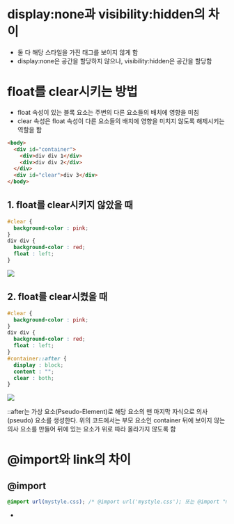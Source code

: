 # display:none과 visibility:hidden의 차이
* 둘 다 해당 스타일을 가진 태그를 보이지 않게 함
* display:none은 공간을 할당하지 않으나, visibility:hidden은 공간을 할당함

# float를 clear시키는 방법
* float 속성이 있는 블록 요소는 주변의 다른 요소들의 배치에 영향을 미침
* clear 속성은 float 속성이 다른 요소들의 배치에 영향을 미치지 않도록 해제시키는 역할을 함
```html
<body>
  <div id="container">
    <div>div div 1</div>
    <div>div div 2</div>
  </div>
  <div id="clear">div 3</div>
</body>
```
## 1. float를 clear시키지 않았을 때
```css
#clear {
  background-color : pink;
}
div div {
  background-color : red;
  float : left;
}
```
<img src="https://user-images.githubusercontent.com/67459853/104121305-7348c400-5380-11eb-998a-9a53c14353fb.PNG">

## 2. float를 clear시켰을 때
```css
#clear {
  background-color : pink;
}
div div {
  background-color : red;
  float : left;
}
#container::after {
  display : block;
  content : "";
  clear : both;
}
```
<img src="https://user-images.githubusercontent.com/67459853/104121307-7479f100-5380-11eb-81f2-fa833eae716c.PNG">

::after는 가상 요소(Pseudo-Element)로 해당 요소의 맨 마지막 자식으로 의사(pseudo) 요소를 생성한다. 위의 코드에서는 부모 요소인 container 뒤에 보이지 않는 의사 요소를 만들어 뒤에 있는 요소가 위로 따라 올라가지 않도록 함

# @import와 link의 차이
## @import
```css
@import url(mystyle.css); /* @import url('mystyle.css'); 또는 @import "mystyle.css";도 가능 */
```
* <style> 안에서만 사용되며, 그렇기 때문에 CSS 파일 내부에서도 @import를 사용할 수 있음
* 직렬방식으로 다운로드하여 로딩 속도가 비교적 긺.
* 여러 개의 @import 사용시 일부 브라우저(IE)에서 다운로드 순서가 달라 문제가 발생할 수 있음
* 일부 브라우저(Microsoft Edge)에서 @import 방식을 처리하지 못함

## link
```html
<head>
  <link href="mystyle.css" type="text/css" rel="stylesheet">
</head>
```
* type="text/css"는 불러오는 파일이 CSS 언어로 작성된 텍스트 파일임을 알려줌
* rel="stylesheet"는 불러오는 파일이 스타일 시트임을 알려줌
* 종료 태그(\</link\>)가 없음
* 병렬방식으로 다운로드하여 로딩 속도가 비교적 빠름
* 여러 개의 link를 사용해도 IE에서 동일한 순서로 작동함
* Edge에서도 처리가 가능한 방식임

# Vendor Prefix
* 아직 CSS 표준으로 인정되지 않은 실험적이고 비표준인 속성에 각 브라우저 제작사별로 별개의 접두어를 붙임
* -webkit- : 웹킷 계열 브라우저(사파리, 크롬)
* -moz- : 모질라(파이어폭스)
* -o- : 오페라
* -ms- : 마이크로소프트(인터넷 익스플로러, 마이크로소프트 엣지)
* 접두어가 붙은 속성은 해당 버전의 브라우저에서 적용되고 다른 브라우저에서는 무시됨
* 접두어가 붙은 속성을 모두 작성한 후에 기본속성을 작성해야 접두어가 붙은 속성이 정상적으로 적용됨
```css
-webkit-box-sizing: border-box;
-moz-box-sizing: border-box;
box-sizing: border-box;
```

# 글자 생략
* 한 줄의 글자수를 제한하는 방법
```css
.text {
    display: block;
    width: 100px;
    white-space: nowrap;
    overflow: hidden;
    text-overflow: ellipsis;
}
```
